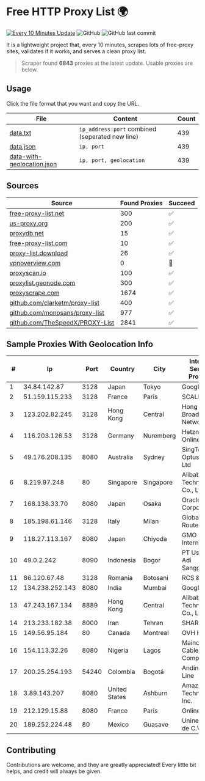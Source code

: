 
# Free HTTP Proxy List 🌍

[![Every 10 Minutes Update](https://github.com/mertguvencli/http-proxy-list/actions/workflows/main.yml/badge.svg?branch=main)](https://github.com/mertguvencli/http-proxy-list/actions/workflows/main.yml)
![GitHub](https://img.shields.io/github/license/mertguvencli/http-proxy-list)
![GitHub last commit](https://img.shields.io/github/last-commit/mertguvencli/http-proxy-list)

It is a lightweight project that, every 10 minutes, scrapes lots of free-proxy sites, validates if it works, and serves a clean proxy list.


> Scraper found **6843** proxies at the latest update. Usable proxies are below.

## Usage

Click the file format that you want and copy the URL.


|File|Content|Count|
|----|-------|-----|
|[data.txt](https://raw.githubusercontent.com/mertguvencli/http-proxy-list/main/proxy-list/data.txt)|`ip_address:port` combined (seperated new line)|439|
|[data.json](https://raw.githubusercontent.com/mertguvencli/http-proxy-list/main/proxy-list/data.json)|`ip, port`|439|
|[data-with-geolocation.json](https://raw.githubusercontent.com/mertguvencli/http-proxy-list/main/proxy-list/data-with-geolocation.json)|`ip, port, geolocation`|439|

## Sources

|Source|Found Proxies|Succeed|
|------|-------------|-------|
|[free-proxy-list.net](https://free-proxy-list.net)|300|✅|
|[us-proxy.org](https://www.us-proxy.org)|200|✅|
|[proxydb.net](http://proxydb.net)|15|✅|
|[free-proxy-list.com](https://free-proxy-list.com/?page=&port=&type%5B%5D=http&type%5B%5D=https&up_time=0&search=Search)|10|✅|
|[proxy-list.download](https://www.proxy-list.download/HTTP)|26|✅|
|[vpnoverview.com](https://vpnoverview.com/privacy/anonymous-browsing/free-proxy-servers)|0|🚫|
|[proxyscan.io](https://www.proxyscan.io)|100|✅|
|[proxylist.geonode.com](https://proxylist.geonode.com/api/proxy-list?limit=300&page=1&sort_by=lastChecked&sort_type=desc&protocols=http,https)|300|✅|
|[proxyscrape.com](https://api.proxyscrape.com/v2/?request=displayproxies&protocol=http&timeout=10000&country=all&ssl=all&anonymity=all)|1674|✅|
|[github.com/clarketm/proxy-list](https://raw.githubusercontent.com/clarketm/proxy-list/master/proxy-list-raw.txt)|400|✅|
|[github.com/monosans/proxy-list](https://raw.githubusercontent.com/monosans/proxy-list/main/proxies/http.txt)|977|✅|
|[github.com/TheSpeedX/PROXY-List](https://raw.githubusercontent.com/TheSpeedX/PROXY-List/master/http.txt)|2841|✅|


## Sample Proxies With Geolocation Info

|#|Ip|Port|Country|City|Internet Service Provider|
|-|--|----|-------|----|-------------------------|
|1|34.84.142.87|3128|Japan|Tokyo|Google LLC|
|2|51.159.115.233|3128|France|Paris|SCALEWAY|
|3|123.202.82.245|3128|Hong Kong|Central|Hong Kong Broadband Network Ltd|
|4|116.203.126.53|3128|Germany|Nuremberg|Hetzner Online GmbH|
|5|49.176.208.135|8080|Australia|Sydney|SingTel Optus Pty Ltd|
|6|8.219.97.248|80|Singapore|Singapore|Alibaba (US) Technology Co., Ltd.|
|7|168.138.33.70|8080|Japan|Osaka|Oracle Corporation|
|8|185.198.61.146|3128|Italy|Milan|Global Router LLC|
|9|118.27.113.167|8080|Japan|Chiyoda|GMO Internet, Inc.|
|10|49.0.2.242|8090|Indonesia|Bogor|PT Usaha Adi Sanggoro|
|11|86.120.67.48|3128|Romania|Botosani|RCS & RDS|
|12|134.238.252.143|8080|India|Mumbai|Google LLC|
|13|47.243.167.134|8889|Hong Kong|Central|Alibaba (US) Technology Co., Ltd.|
|14|213.233.182.38|8000|Iran|Tehran|SHARIF-EDU|
|15|149.56.95.184|80|Canada|Montreal|OVH Hosting|
|16|154.113.32.26|8080|Nigeria|Lagos|Mainone Cable Company|
|17|200.25.254.193|54240|Colombia|Bogotá|Andinet ON Line|
|18|3.89.143.207|8080|United States|Ashburn|Amazon Technologies Inc.|
|19|212.129.15.88|8080|France|Paris|Online SAS|
|20|189.252.224.48|80|Mexico|Guasave|Uninet S.A. de C.V.|



## Contributing

Contributions are welcome, and they are greatly appreciated! Every
little bit helps, and credit will always be given.

